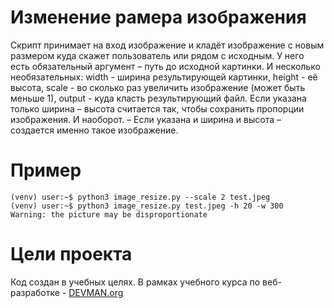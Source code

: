 # Изменение рамера изображения 

Скрипт принимает на вход изображение и кладёт изображение с новым размером куда скажет пользователь или рядом с исходным. У него есть обязательный аргумент – путь до исходной картинки. И несколько необязательных: width - ширина результирующей картинки, height - её высота, scale - во сколько раз увеличить изображение (может быть меньше 1), output - куда класть результирующий файл. Если указана только ширина – высота считается так, чтобы сохранить пропорции изображения. И наоборот. – Если указана и ширина и высота – создается именно такое изображение.

# Пример 
```
(venv) user:~$ python3 image_resize.py --scale 2 test.jpeg 
(venv) user:~$ python3 image_resize.py test.jpeg -h 20 -w 300 
Warning: the picture may be disproportionate
```

# Цели проекта

Код создан в учебных целях. В рамках учебного курса по веб-разработке - [DEVMAN.org](https://devman.org)

